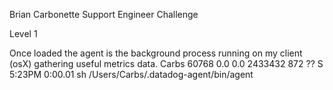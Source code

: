 Brian Carbonette 
Support Engineer Challenge


Level 1

Once loaded the agent is the background process running on my client (osX) gathering useful metrics data.
Carbs          60768   0.0  0.0  2433432    872   ??  S     5:23PM   0:00.01 sh /Users/Carbs/.datadog-agent/bin/agent
